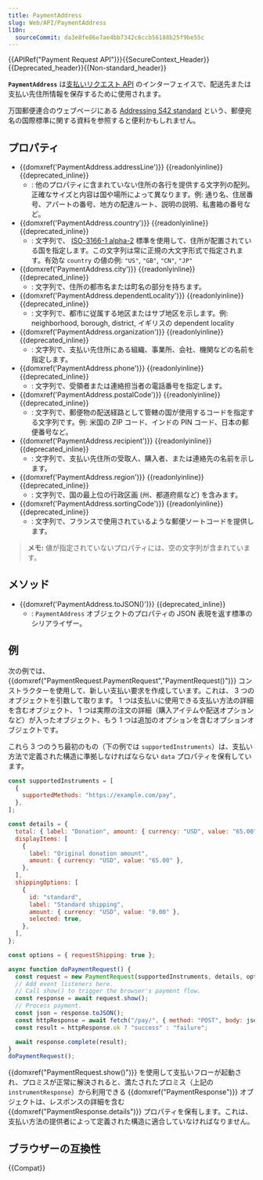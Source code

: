 ```yaml
---
title: PaymentAddress
slug: Web/API/PaymentAddress
l10n:
  sourceCommit: da3e8fe86e7ae4bb7342c6ccb56188b25f9be55c
---
```


{{APIRef("Payment Request API")}}{{SecureContext_Header}} {{Deprecated_header}}{{Non-standard_header}}

**`PaymentAddress`** は[支払いリクエスト API](/ja/docs/Web/API/Payment_Request_API) のインターフェイスで、配送先または支払い先住所情報を保存するために使用されます。

万国郵便連合のウェブページにある [Addressing S42 standard](https://www.upu.int/en/Postal-Solutions/Programmes-Services/Addressing-Solutions#addressing-s42-standard) という、郵便宛名の国際標準に関する資料を参照すると便利かもしれません。

## プロパティ

- {{domxref('PaymentAddress.addressLine')}} {{readonlyinline}} {{deprecated_inline}}
  - : 他のプロパティに含まれていない住所の各行を提供する文字列の配列。正確なサイズと内容は国や場所によって異なります。例: 通り名、住居番号、アパートの番号、地方の配達ルート、説明の説明、私書箱の番号など。
- {{domxref('PaymentAddress.country')}} {{readonlyinline}} {{deprecated_inline}}
  - : 文字列で、 [ISO-3166-1 alpha-2](https://en.wikipedia.org/wiki/ISO_3166-1_alpha-2) 標準を使用して、住所が配置されている国を指定します。この文字列は常に正規の大文字形式で指定されます。有効な `country` の値の例: `"US"`, `"GB"`, `"CN"`, `"JP"`
- {{domxref('PaymentAddress.city')}} {{readonlyinline}} {{deprecated_inline}}
  - : 文字列で、住所の都市名または町名の部分を持ちます。
- {{domxref('PaymentAddress.dependentLocality')}} {{readonlyinline}} {{deprecated_inline}}
  - : 文字列で、都市に従属する地区またはサブ地区を示します。例: neighborhood, borough, district, イギリスの dependent locality
- {{domxref('PaymentAddress.organization')}} {{readonlyinline}} {{deprecated_inline}}
  - : 文字列で、支払い先住所にある組織、事業所、会社、機関などの名前を指定します。
- {{domxref('PaymentAddress.phone')}} {{readonlyinline}} {{deprecated_inline}}
  - : 文字列で、受領者または連絡担当者の電話番号を指定します。
- {{domxref('PaymentAddress.postalCode')}} {{readonlyinline}} {{deprecated_inline}}
  - : 文字列で、郵便物の配送経路として管轄の国が使用するコードを指定する文字列です。例: 米国の ZIP コード、インドの PIN コード、日本の郵便番号など。
- {{domxref('PaymentAddress.recipient')}} {{readonlyinline}} {{deprecated_inline}}
  - : 文字列で、支払い先住所の受取人、購入者、または連絡先の名前を示します。
- {{domxref('PaymentAddress.region')}} {{readonlyinline}} {{deprecated_inline}}
  - : 文字列で、国の最上位の行政区画 (州、都道府県など) を含みます。
- {{domxref('PaymentAddress.sortingCode')}} {{readonlyinline}} {{deprecated_inline}}
  - : 文字列で、フランスで使用されているような郵便ソートコードを提供します。

> **メモ:** 値が指定されていないプロパティには、空の文字列が含まれています。

## メソッド

- {{domxref('PaymentAddress.toJSON()')}} {{deprecated_inline}}
  - : `PaymentAddress` オブジェクトのプロパティの JSON 表現を返す標準のシリアライザー。

## 例

次の例では、 {{domxref("PaymentRequest.PaymentRequest","PaymentRequest()")}} コンストラクターを使用して、新しい支払い要求を作成しています。これは、 3 つのオブジェクトを引数して取ります。 1 つは支払いに使用できる支払い方法の詳細を含むオブジェクト、 1 つは実際の注文の詳細（購入アイテムや配送オプションなど）が入ったオブジェクト、もう 1 つは追加のオプションを含むオプションオブジェクトです。

これら 3 つのうち最初のもの（下の例では `supportedInstruments`）は、支払い方法で定義された構造に準拠しなければならない `data` プロパティを保有しています。

```js
const supportedInstruments = [
  {
    supportedMethods: "https://example.com/pay",
  },
];

const details = {
  total: { label: "Donation", amount: { currency: "USD", value: "65.00" } },
  displayItems: [
    {
      label: "Original donation amount",
      amount: { currency: "USD", value: "65.00" },
    },
  ],
  shippingOptions: [
    {
      id: "standard",
      label: "Standard shipping",
      amount: { currency: "USD", value: "0.00" },
      selected: true,
    },
  ],
};

const options = { requestShipping: true };

async function doPaymentRequest() {
  const request = new PaymentRequest(supportedInstruments, details, options);
  // Add event listeners here.
  // Call show() to trigger the browser's payment flow.
  const response = await request.show();
  // Process payment.
  const json = response.toJSON();
  const httpResponse = await fetch("/pay/", { method: "POST", body: json });
  const result = httpResponse.ok ? "success" : "failure";

  await response.complete(result);
}
doPaymentRequest();
```

{{domxref("PaymentRequest.show()")}} を使用して支払いフローが起動され、プロミスが正常に解決されると、満たされたプロミス（上記の `instrumentResponse`）から利用できる {{domxref("PaymentResponse")}} オブジェクトは、レスポンスの詳細を含む {{domxref("PaymentResponse.details")}} プロパティを保有します。これは、支払い方法の提供者によって定義された構造に適合していなければなりません。

## ブラウザーの互換性

{{Compat}}
